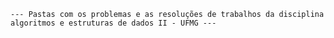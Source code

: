     --- Pastas com os problemas e as resoluções de trabalhos da disciplina algoritmos e estruturas de dados II - UFMG --- 
